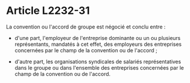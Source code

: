 # Article L2232-31

La convention ou l'accord de groupe est négocié et conclu entre :

- d'une part, l'employeur de l'entreprise dominante ou un ou plusieurs représentants, mandatés à cet effet, des employeurs des entreprises concernées par le champ de la convention ou de l'accord ;

- d'autre part, les organisations syndicales de salariés représentatives dans le groupe ou dans l'ensemble des entreprises concernées par le champ de la convention ou de l'accord.